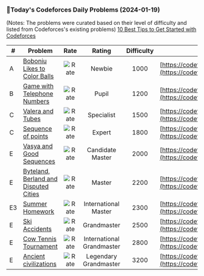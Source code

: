### 🌟Today's Codeforces Daily Problems (2024-01-19)
(Notes: The problems were curated based on their level of difficulty and listed from Codeforces's existing problems)
[10 Best Tips to Get Started with Codeforces](https://github.com/ika9810/Codeforces-Daily-Problems/blob/main/10%20Best%20Tips%20to%20Get%20Started%20with%20Codeforces.md)

| # | Problem | Rate| Rating | Difficulty | Contest |
|---| ----- | :--------: | :----------: | :----------: | ---------- |
|A|[Boboniu Likes to Color Balls](https://codeforces.com/contest/1395/problem/A)|![Rate](https://img.shields.io/badge/Newbie-1000-lightgrey)|Newbie|1000|[https://codeforces.com/contest/1395](https://codeforces.com/contest/1395)|
|B|[Game with Telephone Numbers](https://codeforces.com/contest/1155/problem/B)|![Rate](https://img.shields.io/badge/Pupil-1200-brightgreen)|Pupil|1200|[https://codeforces.com/contest/1155](https://codeforces.com/contest/1155)|
|C|[Valera and Tubes ](https://codeforces.com/contest/441/problem/C)|![Rate](https://img.shields.io/badge/Specialist-1500-9cf)|Specialist|1500|[https://codeforces.com/contest/441](https://codeforces.com/contest/441)|
|C|[Sequence of points](https://codeforces.com/contest/24/problem/C)|![Rate](https://img.shields.io/badge/Expert-1800-blue)|Expert|1800|[https://codeforces.com/contest/24](https://codeforces.com/contest/24)|
|E|[Vasya and Good Sequences](https://codeforces.com/contest/1030/problem/E)|![Rate](https://img.shields.io/badge/Candidate%20Master-2000-blueviolet)|Candidate Master|2000|[https://codeforces.com/contest/1030](https://codeforces.com/contest/1030)|
|E|[Byteland, Berland and Disputed Cities](https://codeforces.com/contest/962/problem/E)|![Rate](https://img.shields.io/badge/Master-2200-orange)|Master|2200|[https://codeforces.com/contest/962](https://codeforces.com/contest/962)|
|E3|[Summer Homework](https://codeforces.com/contest/316/problem/E3)|![Rate](https://img.shields.io/badge/International%20Master-2300-orange)|International Master|2300|[https://codeforces.com/contest/316](https://codeforces.com/contest/316)|
|E|[Ski Accidents](https://codeforces.com/contest/1368/problem/E)|![Rate](https://img.shields.io/badge/Grandmaster-2500-red)|Grandmaster|2500|[https://codeforces.com/contest/1368](https://codeforces.com/contest/1368)|
|E|[Cow Tennis Tournament](https://codeforces.com/contest/283/problem/E)|![Rate](https://img.shields.io/badge/International%20Grandmaster-2800-red)|International Grandmaster|2800|[https://codeforces.com/contest/283](https://codeforces.com/contest/283)|
|E|[Ancient civilizations](https://codeforces.com/contest/1045/problem/E)|![Rate](https://img.shields.io/badge/Legendary%20Grandmaster-3200-red)|Legendary Grandmaster|3200|[https://codeforces.com/contest/1045](https://codeforces.com/contest/1045)|
